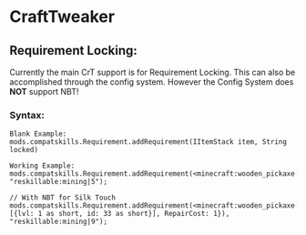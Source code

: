 # CraftTweaker

## Requirement Locking:
Currently the main CrT support is for Requirement Locking.
This can also be accomplished through the config system.
However the Config System does **NOT** support NBT!


### Syntax:
```
Blank Example:
mods.compatskills.Requirement.addRequirement(IItemStack item, String locked)

Working Example:
mods.compatskills.Requirement.addRequirement(<minecraft:wooden_pickaxe:*>, "reskillable:mining|5");

// With NBT for Silk Touch
mods.compatskills.Requirement.addRequirement(<minecraft:wooden_pickaxe:1>.withTag({ench: [{lvl: 1 as short, id: 33 as short}], RepairCost: 1}), "reskillable:mining|9");
```
